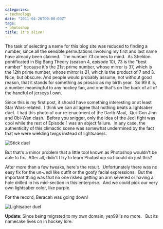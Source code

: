 ```yaml
---
categories:
- technology
date: "2011-04-26T00:00:00Z"
tags:
- photoshop
title: It's alive!
---
```

The task of selecting a name for this blog site was reduced to finding a number, since all the sensible permutations involving my first and last name have already been claimed.  The number 73 comes to mind.  As Sheldon pontificated in Big Bang Theory (season 4, episode 10), 73 is the "best number" because it's the 21st prime number, whose mirror is 37, which is the 12th prime number, whose mirror is 21, which is the product of 7 and 3.  Nice, but obscure. And people would probably assume, not without good reason, that it stands for something as prosaic as my birth year.  So 99 it is, a number meaningful to any hockey fan, and one that's on the back of all of the handful of jerseys I own.

Since this is my first post, it should have something interesting or at least Star Wars-related.  I think we can all agree that nothing beats a lightsaber duel.  I had this photo of our re-enactment of the Darth Maul,  Qui-Gon Jinn and Obi-Wan clash.  Before you snigger, only the idea of the Jedi fight was cool while the rest of Episode 1 was an abject failure.  In any case, the authenticity of this climactic scene was somewhat undermined by the fact that we were wielding twigs instead of lightsabers.

<img title="Lightsaber_duel_Before" src="http://yentran.isamonkey.org/gallery/its-alive/lightsaber_duel_before.jpg?w=300" alt="Stick duel" />

But that's a minor problem that a little tool known as Photoshop wouldn't be able to fix.  After all, didn't I try to learn Photoshop so I could do just this?

After more than a few tweaks, here's the result.  Unfortunately there was no easy fix for the un-Jedi like outfit or the goofy facial expressions.  But the important thing was that no one risked getting an arm severed or having a hole drilled in his mid-section in this enterprise.  And we could pick our very own lightsaber color, like purple.

For the record, Beracah was going down!

<img title="Lightsaber_duel_After" src="http://yentran.isamonkey.org/gallery/its-alive/lightsaber_duel_after.jpg?w=300" alt="Lightsaber duel" />

**Update**: Since being migrated to my own domain, yen99 is no more.   But its namesake lives on in hockey lore.
